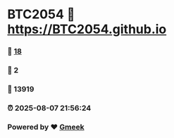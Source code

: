 # BTC2054 :link: https://BTC2054.github.io 
### :page_facing_up: [18](https://BTC2054.github.io/tag.html) 
### :speech_balloon: 2 
### :hibiscus: 13919 
### :alarm_clock: 2025-08-07 21:56:24 
### Powered by :heart: [Gmeek](https://github.com/Meekdai/Gmeek)
